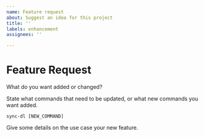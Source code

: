 ```yaml
---
name: Feature request
about: Suggest an idea for this project
title: ''
labels: enhancement
assignees: ''

---
```


# Feature Request
What do you want added or changed?

State what commands that need to be updated, or what new commands you want added.
```
sync-dl [NEW_COMMAND]
```

Give some details on the use case your new feature.
